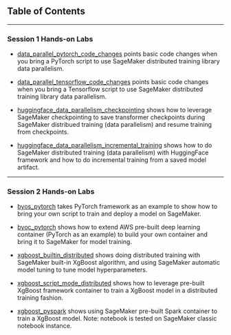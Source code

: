 ## Table of Contents

---

### Session 1 Hands-on Labs

* [data_parallel_pytorch_code_changes](https://github.com/SherryXDing/yahoo-sagemaker-training/tree/main/data_parallel_pytorch_code_changes)
points basic code changes when you bring a PyTorch script to use SageMaker distributed training library data parallelism.

* [data_parallel_tensorflow_code_changes](https://github.com/SherryXDing/yahoo-sagemaker-training/tree/main/data_parallel_tensorflow_code_changes)
points basic code changes when you bring a Tensorflow script to use SageMaker distributed training library data parallelism.

* [huggingface_data_parallelism_checkpointing](https://github.com/SherryXDing/yahoo-sagemaker-training/tree/main/huggingface_data_parallelism_checkpointing)
shows how to leverage SageMaker checkpointing to save transformer checkpoints during SageMaker distribued training (data parallelism) and resume training from checkpoints.

* [huggingface_data_parallelism_incremental_training](https://github.com/SherryXDing/yahoo-sagemaker-training/tree/main/huggingface_data_parallelism_incremental_training)
shows how to do SageMaker distributed training (data parallelism) with HuggingFace framework and how to do incremental training from a saved model artifact.

---

### Session 2 Hands-on Labs

* [byos_pytorch](https://github.com/SherryXDing/yahoo-sagemaker-training/tree/main/byos_pytorch)
takes PyTorch framework as an example to show how to bring your own script to train and deploy a model on SageMaker.

* [byoc_pytorch](https://github.com/SherryXDing/yahoo-sagemaker-training/tree/main/byoc_pytorch)
shows how to extend AWS pre-built deep learning container (PyTorch as an example) to build your own container and bring it to SageMaker for model training.

* [xgboost_builtin_distributed](https://github.com/SherryXDing/yahoo-sagemaker-training/tree/main/xgboost_builtin_distributed)
shows doing distributed training with SageMaker built-in XgBoost algorithm, and using SageMaker automatic model tuning to tune model hyperparameters.

* [xgboost_script_mode_distributed](https://github.com/SherryXDing/yahoo-sagemaker-training/tree/main/xgboost_script_mode_distributed)
shows how to leverage pre-built XgBoost framework container to train a XgBoost model in a distributed training fashion.

* [xgboost_pyspark](https://github.com/SherryXDing/yahoo-sagemaker-training/tree/main/xgboost_pyspark)
shows using SageMaker pre-built Spark container to train a XgBoost model. Note: notebook is tested on SageMaker classic notebook instance.